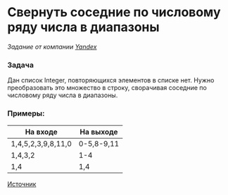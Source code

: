 # Свернуть соседние по числовому ряду числа в диапазоны

_Задание от компании [Yandex](https://yandex.ru/company/)_

### Задача

Дан список Integer, повторяющихся элементов в списке нет.
Нужно преобразовать это множество в строку, сворачивая соседние по числовому ряду числа в диапазоны.

### Примеры:


| На входе | На выходе |
|---------|------|
| 1,4,5,2,3,9,8,11,0     | 0-5,8-9,11     |
| 1,4,3,2    | 1-4     |
| 1,4   | 1,4     |

[Источник](https://github.com/dmitrykazanbaev/yandex-contest/blob/master/src/java/com/dmitrykazanbaev/yandex/CollapsedRanges.java)